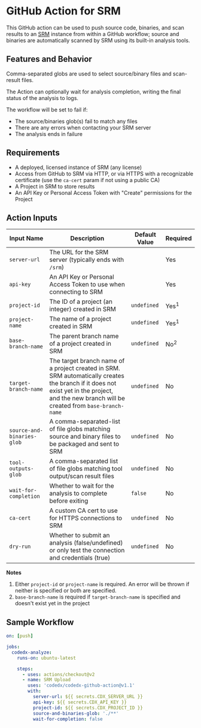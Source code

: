 # GitHub Action for SRM

This GitHub action can be used to push source code, binaries, and scan results to an [SRM](https://www.synopsys.com/software-integrity/software-risk-manager.html) instance from within a GitHub workflow; source and binaries are automatically scanned by SRM using its built-in analysis tools.

## Features and Behavior

Comma-separated globs are used to select source/binary files and scan-result files. 

The Action can optionally wait for analysis completion, writing the final status of the analysis to logs.

The workflow will be set to fail if:

- The source/binaries glob(s) fail to match any files
- There are any errors when contacting your SRM server
- The analysis ends in failure

## Requirements

- A deployed, licensed instance of SRM (any license)
- Access from GitHub to SRM via HTTP, or via HTTPS with a recognizable certificate (use the `ca-cert` param if not using a public CA)
- A Project in SRM to store results
- An API Key or Personal Access Token with "Create" permissions for the Project

## Action Inputs

| Input Name                 | Description                                                                                                                                                                                       | Default Value | Required        |
|----------------------------|---------------------------------------------------------------------------------------------------------------------------------------------------------------------------------------------------|---------------|-----------------|
| `server-url`               | The URL for the SRM server (typically ends with `/srm`)                                                                                                                                           |               | Yes             |
| `api-key`                  | An API Key or Personal Access Token to use when connecting to SRM                                                                                                                                 |               | Yes             |
| `project-id`               | The ID of a project (an integer) created in SRM                                                                                                                                                               | `undefined`   | Yes<sup>1</sup> |
| `project-name`             | The name of a project created in SRM                                                                                                                                                              | `undefined`   | Yes<sup>1</sup> |
| `base-branch-name`         | The parent branch name of a project created in SRM                                                                                                                                                | `undefined`   | No<sup>2</sup>  |
| `target-branch-name`       | The target branch name of a project created in SRM. <br/>SRM automatically creates the branch if it does not exist yet in the project, and the new branch will be created from `base-branch-name` | `undefined`   | No              |
| `source-and-binaries-glob` | A comma-separated-list of file globs matching source and binary files to be packaged and sent to SRM                                                                                              | `undefined`   | No              |
| `tool-outputs-glob`        | A comma-separated list of file globs matching tool output/scan result files                                                                                                                       | `undefined`   | No              |
| `wait-for-completion`      | Whether to wait for the analysis to complete before exiting                                                                                                                                       | `false`       | No              |
| `ca-cert`                  | A custom CA cert to use for HTTPS connections to SRM                                                                                                                                              | `undefined`   | No              |
| `dry-run`                  | Whether to submit an analysis (false/undefined) or only test the connection and credentials (true)                                                                                                | `undefined`   | No              |

**Notes**
1. Either `project-id` or `project-name` is required. An error will be thrown if neither is specified or both are specified.
2. `base-branch-name` is required if `target-branch-name` is specified and doesn't exist yet in the project

## Sample Workflow

```yaml
on: [push]

jobs:
  codedx-analyze:
    runs-on: ubuntu-latest

    steps:
      - uses: actions/checkout@v2
      - name: SRM Upload
        uses: 'codedx/codedx-github-action@v1.1'
        with:
          server-url: ${{ secrets.CDX_SERVER_URL }}
          api-key: ${{ secrets.CDX_API_KEY }}
          project-id: ${{ secrets.CDX_PROJECT_ID }}
          source-and-binaries-glob: './**'
          wait-for-completion: false
```